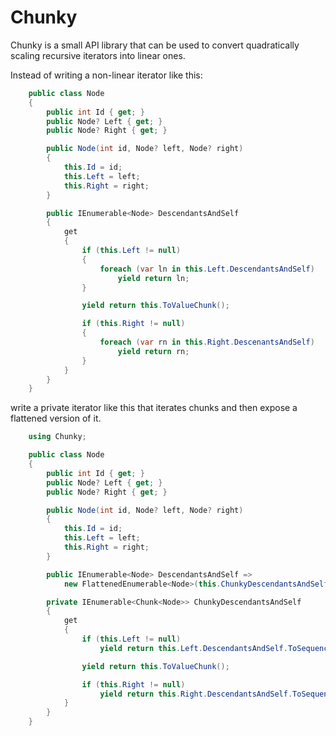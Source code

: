 # Chunky
Chunky is a small API library that can be used to convert quadratically scaling recursive iterators into linear ones.


Instead of writing a non-linear iterator like this:

```csharp
    public class Node
    {
        public int Id { get; }
        public Node? Left { get; }
        public Node? Right { get; }

        public Node(int id, Node? left, Node? right)
        {
            this.Id = id;
            this.Left = left;
            this.Right = right;
        }

        public IEnumerable<Node> DescendantsAndSelf
        {
            get
            {
                if (this.Left != null)
                {
                    foreach (var ln in this.Left.DescendantsAndSelf)
                        yield return ln;
                }

                yield return this.ToValueChunk();

                if (this.Right != null)
                {
                    foreach (var rn in this.Right.DescenantsAndSelf)
                        yield return rn;
                }
            }
        }
    }
```

write a private iterator like this that iterates chunks and then expose a flattened version of it.

```csharp
    using Chunky;

    public class Node
    {
        public int Id { get; }
        public Node? Left { get; }
        public Node? Right { get; }

        public Node(int id, Node? left, Node? right)
        {
            this.Id = id;
            this.Left = left;
            this.Right = right;
        }

        public IEnumerable<Node> DescendantsAndSelf =>
            new FlattenedEnumerable<Node>(this.ChunkyDescendantsAndSelf);

        private IEnumerable<Chunk<Node>> ChunkyDescendantsAndSelf
        {
            get
            {
                if (this.Left != null)
                    yield return this.Left.DescendantsAndSelf.ToSequenceChunk();

                yield return this.ToValueChunk();

                if (this.Right != null)
                    yield return this.Right.DescendantsAndSelf.ToSequenceChunk();
            }
        }
    }
```
